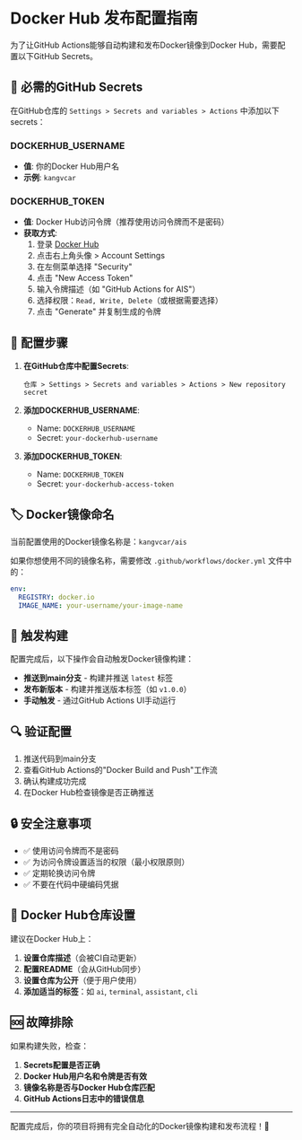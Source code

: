 # Docker Hub 发布配置指南

为了让GitHub Actions能够自动构建和发布Docker镜像到Docker Hub，需要配置以下GitHub Secrets。

## 🔐 必需的GitHub Secrets

在GitHub仓库的 `Settings > Secrets and variables > Actions` 中添加以下secrets：

### DOCKERHUB_USERNAME
- **值**: 你的Docker Hub用户名
- **示例**: `kangvcar`

### DOCKERHUB_TOKEN
- **值**: Docker Hub访问令牌（推荐使用访问令牌而不是密码）
- **获取方式**:
  1. 登录 [Docker Hub](https://hub.docker.com/)
  2. 点击右上角头像 > Account Settings
  3. 在左侧菜单选择 "Security"
  4. 点击 "New Access Token"
  5. 输入令牌描述（如 "GitHub Actions for AIS"）
  6. 选择权限：`Read, Write, Delete`（或根据需要选择）
  7. 点击 "Generate" 并复制生成的令牌

## 📝 配置步骤

1. **在GitHub仓库中配置Secrets**:
   ```
   仓库 > Settings > Secrets and variables > Actions > New repository secret
   ```

2. **添加DOCKERHUB_USERNAME**:
   - Name: `DOCKERHUB_USERNAME`
   - Secret: `your-dockerhub-username`

3. **添加DOCKERHUB_TOKEN**:
   - Name: `DOCKERHUB_TOKEN`
   - Secret: `your-dockerhub-access-token`

## 🏷️ Docker镜像命名

当前配置使用的Docker镜像名称是：`kangvcar/ais`

如果你想使用不同的镜像名称，需要修改 `.github/workflows/docker.yml` 文件中的：
```yaml
env:
  REGISTRY: docker.io
  IMAGE_NAME: your-username/your-image-name
```

## 🚀 触发构建

配置完成后，以下操作会自动触发Docker镜像构建：

- **推送到main分支** - 构建并推送 `latest` 标签
- **发布新版本** - 构建并推送版本标签（如 `v1.0.0`）
- **手动触发** - 通过GitHub Actions UI手动运行

## 🔍 验证配置

1. 推送代码到main分支
2. 查看GitHub Actions的"Docker Build and Push"工作流
3. 确认构建成功完成
4. 在Docker Hub检查镜像是否正确推送

## 🔒 安全注意事项

- ✅ 使用访问令牌而不是密码
- ✅ 为访问令牌设置适当的权限（最小权限原则）
- ✅ 定期轮换访问令牌
- ✅ 不要在代码中硬编码凭据

## 🐳 Docker Hub仓库设置

建议在Docker Hub上：

1. **设置仓库描述**（会被CI自动更新）
2. **配置README**（会从GitHub同步）
3. **设置仓库为公开**（便于用户使用）
4. **添加适当的标签**：如 `ai`, `terminal`, `assistant`, `cli`

## 🆘 故障排除

如果构建失败，检查：

1. **Secrets配置是否正确**
2. **Docker Hub用户名和令牌是否有效**
3. **镜像名称是否与Docker Hub仓库匹配**
4. **GitHub Actions日志中的错误信息**

---

配置完成后，你的项目将拥有完全自动化的Docker镜像构建和发布流程！🎉